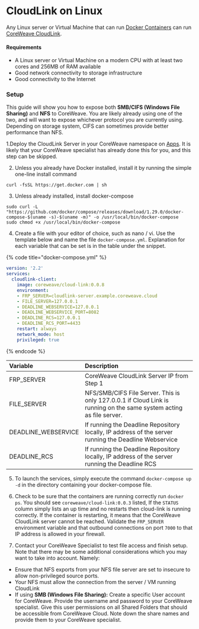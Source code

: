 # CloudLink on Linux

Any Linux server or Virtual Machine that can run [Docker Containers](https://www.docker.com/) can run  [CoreWeave CloudLink](./#cloud-link). 

#### Requirements

* A Linux server or Virtual Machine on a modern CPU with at least two cores and 256MB of RAM available
* Good network connectivity to storage infrastructure
* Good connectivity to the Internet

### Setup

This guide will show you how to expose both **SMB/CIFS \(Windows File Sharing\)** and **NFS** to CoreWeave. You are likely already using one of the two, and will want to expose whichever protocol you are currently using. Depending on storage system, CIFS can sometimes provide better performance than NFS.

1.Deploy the CloudLink Server in your CoreWeave namespace on [Apps](https://apps.coreweave.com). It is likely that your CoreWeave specialist has already done this for you, and this step can be skipped.  


2. Unless you already have Docker installed, install it by running the simple one-line install command 

```text
curl -fsSL https://get.docker.com | sh
```

3. Unless already installed, install docker-compose 

```text
sudo curl -L "https://github.com/docker/compose/releases/download/1.29.0/docker-compose-$(uname -s)-$(uname -m)" -o /usr/local/bin/docker-compose
sudo chmod +x /usr/local/bin/docker-compose 
```

4. Create a file with your editor of choice, such as nano / vi. Use the template below and name the file `docker-compose.yml`. Explanation for each variable that can be set is in the table under the snippet.

{% code title="docker-compose.yml" %}
```yaml
version: '2.2'
services:
  cloudlink-client:
    image: coreweave/cloud-link:0.0.8
    environment:
    - FRP_SERVER=cloudlink-server.example.coreweave.cloud
    - FILE_SERVER=127.0.0.1
    - DEADLINE_WEBSERVICE=127.0.0.1
    - DEADLINE_WEBSERVICE_PORT=8082
    - DEADLINE_RCS=127.0.0.1
    - DEADLINE_RCS_PORT=4433
    restart: always
    network_mode: host
    privileged: true
```
{% endcode %}

| Variable | Description |
| :--- | :--- |
| FRP\_SERVER | CoreWeave CloudLink Server IP from Step 1 |
| FILE\_SERVER | NFS/SMB/CIFS File Server. This is only 127.0.0.1 if Cloud Link is running on the same system acting as file server. |
| DEADLINE\_WEBSERVICE | If running the Deadline Repository locally, IP address of the server running the Deadline Webservice |
| DEADLINE\_RCS | If running the Deadline Repository locally, IP address of the server running the Deadline RCS |

5. To launch the services, simply execute the command `docker-compose up -d` in the directory containing your docker-compose file. 

6. Check to be sure that the containers are running correctly run `docker ps`. You should see `coreweave/cloud-link:0.0.3` listed, If the `STATUS` column simply lists an up time and no restarts then cloud-link is running correctly. If the container is restarting, it means that the CoreWeave CloudLink server cannot be reached. Validate the `FRP_SERVER` environment variable and that outbound connections on port `7000` to that IP address is allowed in your firewall. 

7. Contact your CoreWeave Specialist to test file access and finish setup. Note that there may be some additional considerations which you may want to take into account. Namely:

* Ensure that NFS exports from your NFS file server are set to insecure to allow non-privileged source ports. 
* Your NFS must allow the connection from the server / VM running CloudLink
* If using **SMB \(Windows File Sharing\):** Create a specific User account for CoreWeave. Provide the username and password to your CoreWeave specialist. Give this user permissions on all Shared Folders that should be accessible from CoreWeave Cloud. Note down the share names and provide them to your CoreWeave specialist.

  








